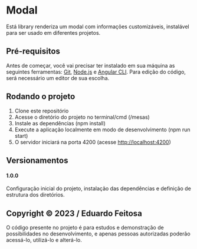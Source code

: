 # Modal

Está library renderiza um modal com informações customizáveis, instalável para ser usado em diferentes projetos.

## Pré-requisitos

Antes de começar, você vai precisar ter instalado em sua máquina as seguintes ferramentas: [Git][git-link], [Node.js][node-link] e [Angular CLI][angular-cli].
Para edição do código, será necessário um editor de sua escolha.

## Rodando o projeto

1. Clone este repositório
2. Acesse o diretório do projeto no terminal/cmd (/mesas)
3. Instale as dependências (npm install)
4. Execute a aplicação localmente em modo de desenvolvimento (npm run start)
5. O servidor iniciará na porta 4200 (acesse [http://localhost:4200][localhost-link])

## Versionamentos

#### 1.0.0
Configuração inicial do projeto, instalação das dependências e definição de estrutura dos diretórios.

## Copyright © 2023 / Eduardo Feitosa

O código presente no projeto é para estudos e demonstração de possibilidades no desenvolvimento, e apenas pessoas autorizadas poderão acessá-lo, utilizá-lo e alterá-lo.

[git-link]: https://git-scm.com
[node-link]: https://nodejs.org/en/
[angular-cli]: https://angular.io/cli
[localhost-link]: http://localhost:4200
